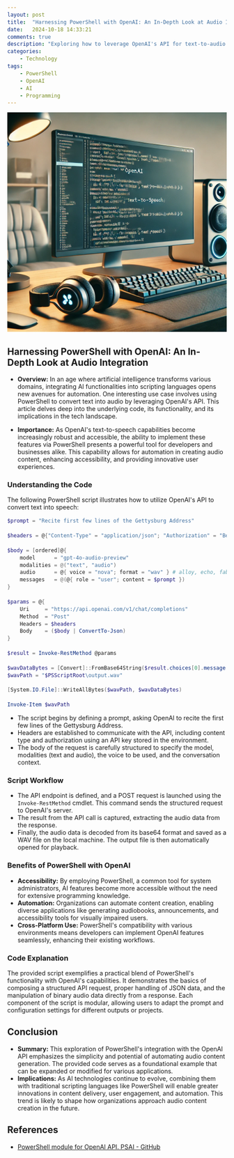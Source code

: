 ```yaml
---
layout: post
title:  "Harnessing PowerShell with OpenAI: An In-Depth Look at Audio Integration"
date:   2024-10-18 14:33:21
comments: true
description: "Exploring how to leverage OpenAI's API for text-to-audio conversion using PowerShell, including code breakdown and practical applications."
categories:
    - Technology
tags:
    - PowerShell
    - OpenAI
    - AI
    - Programming
--- 
```


![alt text](/images/posts/Harnessing-Audio-Integration.png)

## Harnessing PowerShell with OpenAI: An In-Depth Look at Audio Integration

- **Overview:** In an age where artificial intelligence transforms various domains, integrating AI functionalities into scripting languages opens new avenues for automation. One interesting use case involves using PowerShell to convert text into audio by leveraging OpenAI's API. This article delves deep into the underlying code, its functionality, and its implications in the tech landscape.

- **Importance:** As OpenAI's text-to-speech capabilities become increasingly robust and accessible, the ability to implement these features via PowerShell presents a powerful tool for developers and businesses alike. This capability allows for automation in creating audio content, enhancing accessibility, and providing innovative user experiences.

### Understanding the Code

The following PowerShell script illustrates how to utilize OpenAI's API to convert text into speech:

```powershell
$prompt = "Recite first few lines of the Gettysburg Address" 

$headers = @{"Content-Type" = "application/json"; "Authorization" = "Bearer $($env:OpenAIKey)" }

$body = [ordered]@{
    model      = "gpt-4o-audio-preview"
    modalities = @("text", "audio")
    audio      = @{ voice = "nova"; format = "wav" } # alloy, echo, fable, onyx, nova, shimmer
    messages   = @(@{ role = "user"; content = $prompt })
}

$params = @{
    Uri     = "https://api.openai.com/v1/chat/completions"
    Method  = "Post"
    Headers = $headers
    Body    = ($body | ConvertTo-Json)
}

$result = Invoke-RestMethod @params

$wavDataBytes = [Convert]::FromBase64String($result.choices[0].message.audio.data )
$wavPath = "$PSScriptRoot\output.wav"

[System.IO.File]::WriteAllBytes($wavPath, $wavDataBytes)

Invoke-Item $wavPath
```

- The script begins by defining a prompt, asking OpenAI to recite the first few lines of the Gettysburg Address.
- Headers are established to communicate with the API, including content type and authorization using an API key stored in the environment.
- The body of the request is carefully structured to specify the model, modalities (text and audio), the voice to be used, and the conversation context.

### Script Workflow

- The API endpoint is defined, and a POST request is launched using the `Invoke-RestMethod` cmdlet. This command sends the structured request to OpenAI's server.
- The result from the API call is captured, extracting the audio data from the response.
- Finally, the audio data is decoded from its base64 format and saved as a WAV file on the local machine. The output file is then automatically opened for playback.

### Benefits of PowerShell with OpenAI

- **Accessibility:** By employing PowerShell, a common tool for system administrators, AI features become more accessible without the need for extensive programming knowledge.
- **Automation:** Organizations can automate content creation, enabling diverse applications like generating audiobooks, announcements, and accessibility tools for visually impaired users.
- **Cross-Platform Use:** PowerShell's compatibility with various environments means developers can implement OpenAI features seamlessly, enhancing their existing workflows.

### Code Explanation

The provided script exemplifies a practical blend of PowerShell's functionality with OpenAI's capabilities. It demonstrates the basics of composing a structured API request, proper handling of JSON data, and the manipulation of binary audio data directly from a response. Each component of the script is modular, allowing users to adapt the prompt and configuration settings for different outputs or projects.

## Conclusion
- **Summary:** This exploration of PowerShell's integration with the OpenAI API emphasizes the simplicity and potential of automating audio content generation. The provided code serves as a foundational example that can be expanded or modified for various applications.
- **Implications:** As AI technologies continue to evolve, combining them with traditional scripting languages like PowerShell will enable greater innovations in content delivery, user engagement, and automation. This trend is likely to shape how organizations approach audio content creation in the future.

## References
- [PowerShell module for OpenAI API. PSAI - GitHub](https://github.com/dfinke/PSAI)
